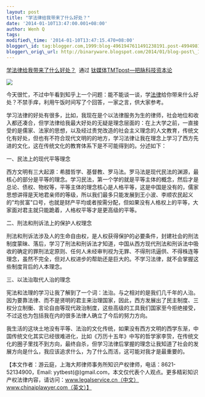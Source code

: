 ```yaml
--- 
layout: post 
title: "学法律给我带来了什么好处？" 
date: '2014-01-10T13:47:00.001+08:00' 
author: Wenh Q
tags:
modified\_time: '2014-01-10T13:47:15.470+08:00' 
blogger\_id: tag:blogger.com,1999:blog-4961947611491238191.post-4994981519068140400
blogger\_orig\_url: http://binaryware.blogspot.com/2014/01/blog-post\_1614.html
---
```

[学法律给我带来了什么好处？](http://www.tmtpost.com/88699.html)  通过
[钛媒体TMTpost—把脉科技资本论](http://www.tmtpost.com/)





![](https://images-blogger-opensocial.googleusercontent.com/gadgets/proxy?url=http%3A%2F%2Fwww.tmtpost.com%2Fwp-content%2Fuploads%2F2014%2F01%2F138926933564.jpg&container=blogger&gadget=a&rewriteMime=image%2F*)



今天很忙，不过中午看到知乎上一个问题：能不能谈一谈，学[法律](http://www.tmtpost.com/tag/%E6%B3%95%E5%BE%8B)给你带来什么好处？不禁手痒，利用午饭时间写了个回答，一家之言，供大家参考。



学习法律的好处有很多，比如，我现在是个以法律服务为生的律师，社会地位和收入都还凑合，但学法律给我最大好处的无疑是理念层面的：在上大学之前，一直接受的是儒家、法家的思想，以及经过贵党改造的社会主义理念的人文教育，传统文化有好处，但也有不符合现代文明的的地方，学习法律让我在理念上学习了西方先进的文化，这在传统文化的教育体系下是不可能得到的。分述如下：



一、民法上的现代平等理念



西方文明有三大起源：希腊哲学、基督教、罗马法。罗马法是现代民法的渊源，最核心的部分是平等的理念。学习民法，第一个学的就是平等主体的概念，然后才是总论、债权、物权等，平等主体的理念核心是人格平等，这是中国是没有的，儒家思想讲得是天地君亲师的等级，所以我们最多只能发展到王小波、李顺农民起义的"均贫富"口号，也就是财产平均或者按需分配，但如果没有人格权上的平等，大家面对君主就只能跪着，人格权平等才是更高级的平等。



二、刑法和刑诉法上的保护人权理念



刑法和刑诉法涉及人的生命自由权，是人权获得保护的必要条件，封建社会的刑法制度蒙昧、落后，学习了刑法和刑诉法才知道，中国从西方现代刑法和刑诉法中吸收的确定的罪刑法定原则、任何人未经审判视为无罪、不得刑讯逼供、不得株连等理念，虽然不完全，但对人权进步的帮助还是巨大的。不学习法律，就不会掌握这些制度背后的人本理念。



三、以法治取代人治的理念



宪法和法理的学习让我了解到了一个词：法治。与之相对的是我们几千年的人治。因为要靠法律、而不是贤明的君主来治理国家，因此，西方发展出了民主制度、三权分立制衡、言论自由等现代政治制度，这些高级的工具我们国家至今拒绝接受，不过这也为包括我在内的很多法律人确立了今后的努力方向。



我生活的这块土地没有平等、法治的文化传统，如果没有西方文明的西学东渐，中国传统文化其实已经很难进化，比如《万历十五年》中写的哲学家李贽，在传统文化的圈子里找不到方向，最终自杀，但学习法律后掌握的理念让我知道了社会的发展方向是什么，我应该追求什么，为了什么而活，这可能对我才是最重要的。







【本文作者：游云庭，上海大邦律师事务所知识产权律师，电话：8621-52134900，Email:
yytbest(@)gmail.com，本文仅代表个人观点。更多精彩知识产权法律内容，请访问：www.legalservice.cn（中文）www.chinaiplawyer.com（英文）】
